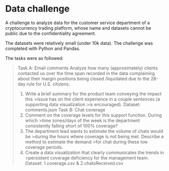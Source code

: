 # Data challenge
A challenge to analyze data for the customer service department of a cryptocurrency trading platform, whose name and datasets cannot be public due to the confidentiality agreement. 

The datasets were relatively small (under 10k data). The challenge was completed with Python and Pandas.

The tasks were as followed:

>Task A: Email comments
>Analyze how many (approximately) clients contacted us over the time span recorded in the data
>complaining about their margin positions being closed /liquidated due to the 28-day rule for U.S.
>citizens.
>1. Write a brief summary for the product team conveying the impact this >issue has on the
>client experience in a couple sentences (a supporting data visualization >is encouraged).
>Dataset: comments.json
>Task B: Chat coverage
>1. Comment on the coverage levels for this support function. During which >time zones/days of
>the week is the department consistently falling short of 100% coverage?
>2. The department lead wants to estimate the volume of chats would be >during the hours
>where coverage is not being met. Describe a method to estimate the demand >for chat
>during these low coverage periods.
>3. Create a data visualization that clearly communicates the trends in >persistent coverage
>deficiency for the management team.
>Dataset: 1.coverage.csv & 2.chatsReceived.csv

